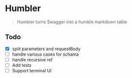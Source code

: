 # Humbler

> Humbler turns Swagger into a humble markdown table

## Todo

- [x] split parameters and requestBody
- [ ] handle various cases for schama
- [ ] handle recursive ref
- [ ] Add tests
- [ ] Support terminal UI
